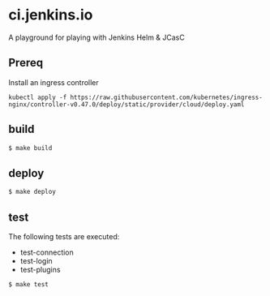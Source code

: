 # ci.jenkins.io

A playground for playing with Jenkins Helm & JCasC

## Prereq

Install an ingress controller
```
kubectl apply -f https://raw.githubusercontent.com/kubernetes/ingress-nginx/controller-v0.47.0/deploy/static/provider/cloud/deploy.yaml
```

## build

```sh
$ make build
```

## deploy

```sh
$ make deploy
```

## test
The following tests are executed:
- test-connection
- test-login
- test-plugins

```sh
$ make test
```
